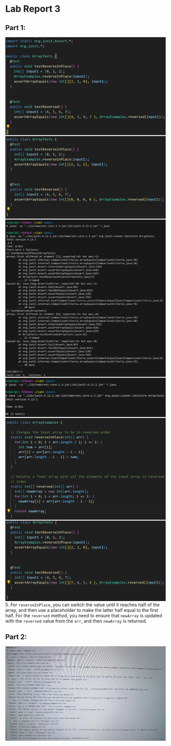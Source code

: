 # Lab Report 3
## Part 1:
![image](1.jpg)<br>
![image](2.png)<br>
![image](failed.jpg)<br>
![image](passed.jpg)<br>
![image](4.jpg)<br>
![image](5.jpg)<br>
5. For `reverseInPlace`, you can switch the value until it reaches half of the array, and then use a placeholder to make the latter half equal to the first half. For the `reversed` method, you need to ensure that `newArray` is updated with the `reversed` value from the `arr`, and then `newArray` is returned.<br>
## Part 2:
![image](6.jpg)<br>
